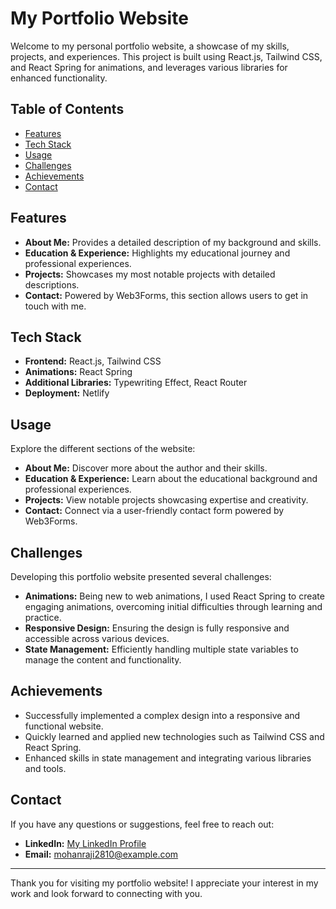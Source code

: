 # My Portfolio Website

Welcome to my personal portfolio website, a showcase of my skills, projects, and experiences. This project is built using React.js, Tailwind CSS, and React Spring for animations, and leverages various libraries for enhanced functionality.

## Table of Contents

- [Features](#features)
- [Tech Stack](#tech-stack)
- [Usage](#usage)
- [Challenges](#challenges)
- [Achievements](#achievements)
- [Contact](#contact)

## Features

- **About Me:** Provides a detailed description of my background and skills.
- **Education & Experience:** Highlights my educational journey and professional experiences.
- **Projects:** Showcases my most notable projects with detailed descriptions.
- **Contact:** Powered by Web3Forms, this section allows users to get in touch with me.

## Tech Stack

- **Frontend:** React.js, Tailwind CSS
- **Animations:** React Spring
- **Additional Libraries:** Typewriting Effect, React Router
- **Deployment:** Netlify

## Usage

Explore the different sections of the website:

- **About Me:** Discover more about the author and their skills.
- **Education & Experience:** Learn about the educational background and professional experiences.
- **Projects:** View notable projects showcasing expertise and creativity.
- **Contact:** Connect via a user-friendly contact form powered by Web3Forms.

## Challenges

Developing this portfolio website presented several challenges:

- **Animations:** Being new to web animations, I used React Spring to create engaging animations, overcoming initial difficulties through learning and practice.
- **Responsive Design:** Ensuring the design is fully responsive and accessible across various devices.
- **State Management:** Efficiently handling multiple state variables to manage the content and functionality.

## Achievements

- Successfully implemented a complex design into a responsive and functional website.
- Quickly learned and applied new technologies such as Tailwind CSS and React Spring.
- Enhanced skills in state management and integrating various libraries and tools.

## Contact

If you have any questions or suggestions, feel free to reach out:

- **LinkedIn:** [My LinkedIn Profile](https://www.linkedin.com/in/mohan-raji-95bb8a223/)
- **Email:** mohanraji2810@example.com

---

Thank you for visiting my portfolio website! I appreciate your interest in my work and look forward to connecting with you.
